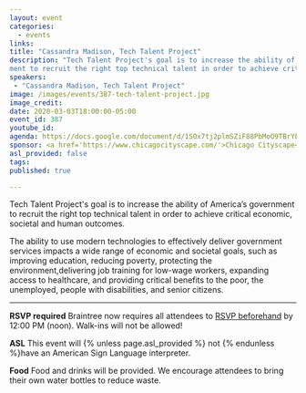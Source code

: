 ```yaml
---
layout: event
categories:
  - events
links: 
title: "Cassandra Madison, Tech Talent Project"
description: "Tech Talent Project's goal is to increase the ability of America’s govern-
ment to recruit the right top technical talent in order to achieve critical economic, societal and human outcomes."
speakers:
 - "Cassandra Madison, Tech Talent Project"
image: /images/events/387-tech-talent-project.jpg
image_credit:
date: 2020-03-03T18:00:00-05:00
event_id: 387
youtube_id: 
agenda: https://docs.google.com/document/d/1SOx7tj2plmSZiF88PbMoO9TBrYEd4OhHP76jxsN9d7k/edit?usp=sharing
sponsor: <a href='https://www.chicagocityscape.com/'>Chicago Cityscape</a>
asl_provided: false
tags: 
published: true

---
```


Tech Talent Project's goal is to increase the ability of America’s government to recruit the right top technical talent in order to achieve critical economic, societal and human outcomes. 

The ability to use modern technologies to effectively deliver government services impacts a wide range of economic and societal goals, such as improving education, reducing poverty, protecting the environment,delivering job training for low-wage workers, expanding access to healthcare, and providing critical benefits to the poor, the unemployed, people with disabilities, and senior citizens. 


---

**RSVP required** Braintree now requires all attendees to [RSVP beforehand]({{site.rsvp_url}}) by 12:00 PM (noon). Walk-ins will not be allowed!

**ASL** This event will {% unless page.asl_provided %} not {% endunless %}have an American Sign Language interpreter.

**Food** Food and drinks will be provided. We encourage attendees to bring their own water bottles to reduce waste.
